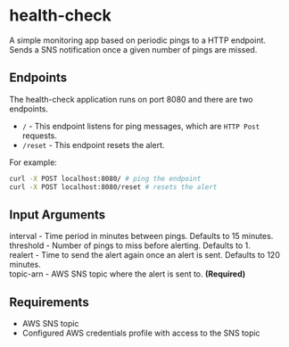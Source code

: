 # health-check

A simple monitoring app based on periodic pings to a HTTP endpoint. Sends a SNS notification once a given number of pings are missed.

## Endpoints

The health-check application runs on port 8080 and there are two endpoints.

- `/` - This endpoint listens for ping messages, which are `HTTP Post` requests.
- `/reset` - This endpoint resets the alert.

For example:

```bash
curl -X POST localhost:8080/ # ping the endpoint
curl -X POST localhost:8080/reset # resets the alert
```

## Input Arguments

interval - Time period in minutes between pings. Defaults to 15 minutes.  
threshold - Number of pings to miss before alerting. Defaults to 1.  
realert - Time to send the alert again once an alert is sent. Defaults to 120 minutes.  
topic-arn - AWS SNS topic where the alert is sent to. **(Required)**

## Requirements

- AWS SNS topic
- Configured AWS credentials profile with access to the SNS topic
